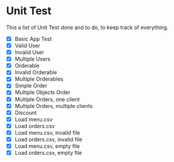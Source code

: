 # Unit Test
This a list of Unit Test done and to do, to keep track of everything.

- [x] Basic App Test
- [x] Valid User
- [x] Invalid User
- [x] Multiple Users
- [x] Orderable
- [x] Invalid Orderable
- [x] Multiple Orderables
- [x] Simple Order
- [x] Multiple Objects Order
- [x] Multiple Orders, one client
- [x] Multiple Orders, multiple clients
- [x] Discount
- [x] Load menu.csv
- [x] Load orders.csv
- [x] Load menu.csv, invalid file
- [x] Load orders.csv, invalid file
- [x] Load menu.csv, empty file
- [x] Load orders.csv, empty file
